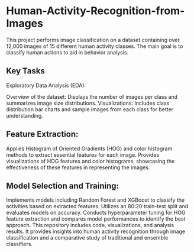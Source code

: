 # Human-Activity-Recognition-from-Images

This project performs image classification on a dataset containing over 12,000 images of 15 different human activity classes. The main goal is to classify human actions to aid in behavior analysis.

## Key Tasks
Exploratory Data Analysis (EDA):

Overview of the dataset: Displays the number of images per class and summarizes image size distributions.
Visualizations: Includes class distribution bar charts and sample images from each class for better understanding.

## Feature Extraction:

Applies Histogram of Oriented Gradients (HOG) and color histogram methods to extract essential features for each image.
Provides visualizations of HOG features and color histograms, showcasing the effectiveness of these features in representing the images.

## Model Selection and Training:

Implements models including  Random Forest and XGBoost to classify the activities based on extracted features.
Utilizes an 80:20 train-test split and evaluates models on accuracy.
Conducts hyperparameter tuning for HOG feature extraction and compares model performances to identify the best approach.
This repository includes code, visualizations, and analysis results. It provides insights into human activity recognition through image classification and a comparative study of traditional and ensemble classifiers.

